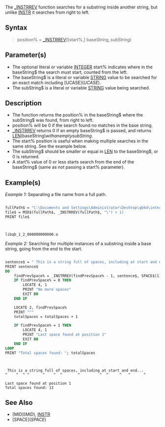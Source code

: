 The [_INSTRREV](_INSTRREV) function searches for a substring inside another string, but unlike [INSTR](INSTR) it searches from right to left.


## Syntax

>  position% = [_INSTRREV](_INSTRREV)([start%,] baseString$, subString$)


## Parameter(s)

* The optional literal or variable [INTEGER](INTEGER) start% indicates where in the baseString$ the search must start, counted from the left. 
* The baseString$ is a literal or variable [STRING](STRING) value to be searched for an exact match including [UCASE$](UCASE$). 
* The subString$ is a literal or variable [STRING](STRING) value being searched.


## Description

* The function returns the position% in the baseString$ where the subString$ was found, from right to left.
* position% will be 0 if the search found no matches in the base string.
* [_INSTRREV](_INSTRREV) returns 0 if an empty baseString$ is passed, and returns [LEN](LEN)(baseString$) with an empty subString$.
* The start% position is useful when making multiple searches in the same string. See the example below.
* The subString$ should be smaller or equal in [LEN](LEN) to the baseString$, or 0 is returned.
* A start% value of 0 or less starts search from the end of the baseString$ (same as not passing a start% parameter).


## Example(s)

*Example 1:* Separating a file name from a full path.

```vb

fullPath$ = "C:\Documents and Settings\Administrator\Desktop\qb64\internal\c\libqb\os\win\libqb_1_2_000000000000.o"
file$ = MID$(fullPath$, _INSTRREV(fullPath$, "\") + 1)
PRINT file$

```

```text


libqb_1_2_000000000000.o

```



*Example 2:* Searching for multiple instances of a substring inside a base string, going from the end to the start.

```vb

sentence$ = " This is a string full of spaces, including at start and end... "
PRINT sentence$
DO
    findPrevSpace% = _INSTRREV(findPrevSpace% - 1, sentence$, SPACE$(1))
    IF findPrevSpace% = 0 THEN
        LOCATE 4, 1
        PRINT "No more spaces"
        EXIT DO
    END IF

    LOCATE 2, findPrevSpace%
    PRINT "^"
    totalSpaces = totalSpaces + 1

    IF findPrevSpace% = 1 THEN 
        LOCATE 4, 1
        PRINT "Last space found at position 1"
        EXIT DO
    END IF
LOOP
PRINT "Total spaces found: "; totalSpaces

```

```text


 This is a string full of spaces, including at start and end... 
^    ^  ^ ^      ^    ^  ^       ^         ^  ^     ^   ^      ^

Last space found at position 1
Total spaces found: 13

```


## See Also

* [MID$](MID$), [INSTR](INSTR)
* [SPACE$](SPACE$)




